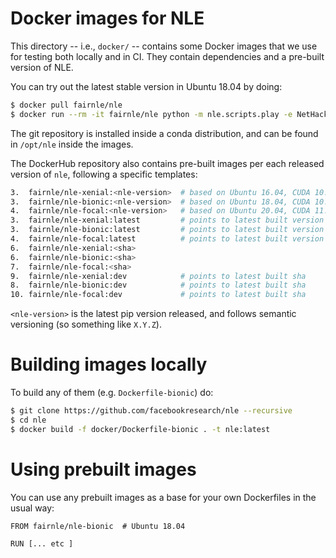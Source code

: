 # Docker images for NLE

This directory -- i.e., `docker/` -- contains some Docker images that we use for
testing both locally and in CI. They contain dependencies and a pre-built
version of NLE.

You can try out the latest stable version in Ubuntu 18.04 by doing:

```bash
$ docker pull fairnle/nle
$ docker run --rm -it fairnle/nle python -m nle.scripts.play -e NetHackScore-v0
```

The git repository is installed inside a conda distribution, and can be found in
`/opt/nle` inside the images.

The DockerHub repository also contains pre-built images per each released
version of `nle`, following a specific templates:

``` bash
3.  fairnle/nle-xenial:<nle-version>  # based on Ubuntu 16.04, CUDA 10.2, cuDNN 7
3.  fairnle/nle-bionic:<nle-version>  # based on Ubuntu 18.04, CUDA 10.2, cuDNN 7
4.  fairnle/nle-focal:<nle-version>   # based on Ubuntu 20.04, CUDA 11.0, cuDNN 8
3.  fairnle/nle-xenial:latest         # points to latest built version
3.  fairnle/nle-bionic:latest         # points to latest built version
4.  fairnle/nle-focal:latest          # points to latest built version
6.  fairnle/nle-xenial:<sha>
6.  fairnle/nle-bionic:<sha>
7.  fairnle/nle-focal:<sha>
9.  fairnle/nle-xenial:dev            # points to latest built sha
8.  fairnle/nle-bionic:dev            # points to latest built sha
10. fairnle/nle-focal:dev             # points to latest built sha
```

`<nle-version>` is the latest pip version released, and follows semantic versioning (so something like `X.Y.Z`).

# Building images locally

To build any of them (e.g. `Dockerfile-bionic`) do:

```bash
$ git clone https://github.com/facebookresearch/nle --recursive
$ cd nle
$ docker build -f docker/Dockerfile-bionic . -t nle:latest
```

# Using prebuilt images 

You can use any prebuilt images as a base for your own Dockerfiles in the usual way:

```
FROM fairnle/nle-bionic  # Ubuntu 18.04

RUN [... etc ]
```
